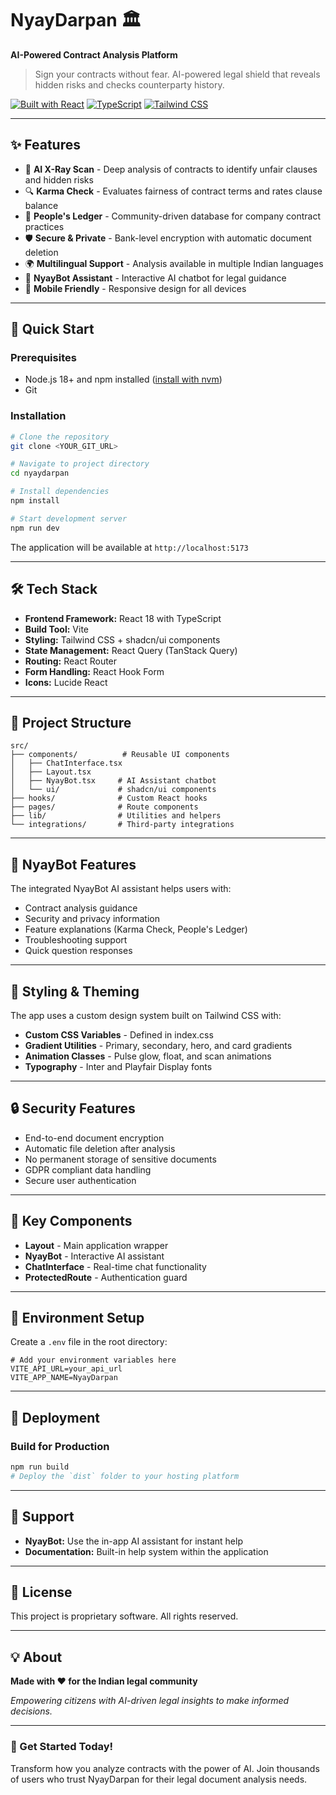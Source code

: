 # NyayDarpan 🏛️

**AI-Powered Contract Analysis Platform**

> Sign your contracts without fear. AI-powered legal shield that reveals hidden risks and checks counterparty history.

[![Built with React](https://img.shields.io/badge/Built%20with-React-61dafb.svg)](https://reactjs.org/)
[![TypeScript](https://img.shields.io/badge/TypeScript-007acc.svg)](https://www.typescriptlang.org/)
[![Tailwind CSS](https://img.shields.io/badge/Tailwind%20CSS-38b2ac.svg)](https://tailwindcss.com/)

---

## ✨ Features

- 🤖 **AI X-Ray Scan** - Deep analysis of contracts to identify unfair clauses and hidden risks
- 🔍 **Karma Check** - Evaluates fairness of contract terms and rates clause balance
- 👥 **People's Ledger** - Community-driven database for company contract practices
- 🛡️ **Secure & Private** - Bank-level encryption with automatic document deletion
- 🌍 **Multilingual Support** - Analysis available in multiple Indian languages
- 💬 **NyayBot Assistant** - Interactive AI chatbot for legal guidance
- 📱 **Mobile Friendly** - Responsive design for all devices

---

## 🚀 Quick Start

### Prerequisites

- Node.js 18+ and npm installed ([install with nvm](https://github.com/nvm-sh/nvm#installing-and-updating))
- Git

### Installation

```bash
# Clone the repository
git clone <YOUR_GIT_URL>

# Navigate to project directory
cd nyaydarpan

# Install dependencies
npm install

# Start development server
npm run dev
```

The application will be available at `http://localhost:5173`

---

## 🛠️ Tech Stack

- **Frontend Framework:** React 18 with TypeScript
- **Build Tool:** Vite
- **Styling:** Tailwind CSS + shadcn/ui components
- **State Management:** React Query (TanStack Query)
- **Routing:** React Router
- **Form Handling:** React Hook Form
- **Icons:** Lucide React

---

## 📁 Project Structure

```
src/
├── components/          # Reusable UI components
│   ├── ChatInterface.tsx
│   ├── Layout.tsx
│   ├── NyayBot.tsx     # AI Assistant chatbot
│   └── ui/             # shadcn/ui components
├── hooks/              # Custom React hooks
├── pages/              # Route components
├── lib/                # Utilities and helpers
└── integrations/       # Third-party integrations
```

---

## 🤖 NyayBot Features

The integrated NyayBot AI assistant helps users with:

- Contract analysis guidance
- Security and privacy information
- Feature explanations (Karma Check, People's Ledger)
- Troubleshooting support
- Quick question responses

---

## 🎨 Styling & Theming

The app uses a custom design system built on Tailwind CSS with:

- **Custom CSS Variables** - Defined in index.css
- **Gradient Utilities** - Primary, secondary, hero, and card gradients
- **Animation Classes** - Pulse glow, float, and scan animations
- **Typography** - Inter and Playfair Display fonts

---

## 🔒 Security Features

- End-to-end document encryption
- Automatic file deletion after analysis
- No permanent storage of sensitive documents
- GDPR compliant data handling
- Secure user authentication

---

## 🌟 Key Components

- **Layout** - Main application wrapper
- **NyayBot** - Interactive AI assistant
- **ChatInterface** - Real-time chat functionality
- **ProtectedRoute** - Authentication guard

---

## 📝 Environment Setup

Create a `.env` file in the root directory:

```env
# Add your environment variables here
VITE_API_URL=your_api_url
VITE_APP_NAME=NyayDarpan
```

---

## 🚀 Deployment

### Build for Production

```bash
npm run build
# Deploy the `dist` folder to your hosting platform
```

---

## 📧 Support
- **NyayBot:** Use the in-app AI assistant for instant help
- **Documentation:** Built-in help system within the application

---

## 📄 License

This project is proprietary software. All rights reserved.

---

## 💡 About

**Made with ❤️ for the Indian legal community**

*Empowering citizens with AI-driven legal insights to make informed decisions.*

---

### 🚀 Get Started Today!

Transform how you analyze contracts with the power of AI. Join thousands of users who trust NyayDarpan for their legal document analysis needs.